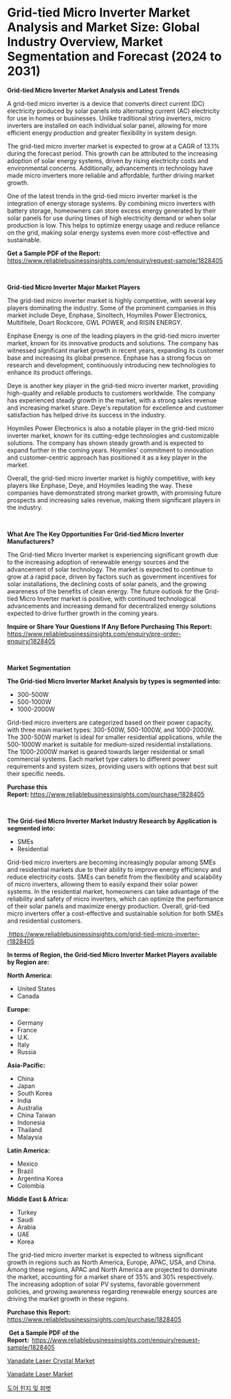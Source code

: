 <p><h1>Grid-tied Micro Inverter Market Analysis and Market Size: Global Industry Overview, Market Segmentation and Forecast (2024 to 2031)</h1></p><p><strong>Grid-tied Micro Inverter Market Analysis and Latest Trends</strong></p>
<p><p>A grid-tied micro inverter is a device that converts direct current (DC) electricity produced by solar panels into alternating current (AC) electricity for use in homes or businesses. Unlike traditional string inverters, micro inverters are installed on each individual solar panel, allowing for more efficient energy production and greater flexibility in system design.</p><p>The grid-tied micro inverter market is expected to grow at a CAGR of 13.1% during the forecast period. This growth can be attributed to the increasing adoption of solar energy systems, driven by rising electricity costs and environmental concerns. Additionally, advancements in technology have made micro inverters more reliable and affordable, further driving market growth.</p><p>One of the latest trends in the grid-tied micro inverter market is the integration of energy storage systems. By combining micro inverters with battery storage, homeowners can store excess energy generated by their solar panels for use during times of high electricity demand or when solar production is low. This helps to optimize energy usage and reduce reliance on the grid, making solar energy systems even more cost-effective and sustainable.</p></p>
<p><strong>Get a Sample PDF of the Report:&nbsp;</strong> <a href="https://www.reliablebusinessinsights.com/enquiry/request-sample/1828405">https://www.reliablebusinessinsights.com/enquiry/request-sample/1828405</a></p>
<p>&nbsp;</p>
<p><strong>Grid-tied Micro Inverter Major Market Players</strong></p>
<p><p>The grid-tied micro inverter market is highly competitive, with several key players dominating the industry. Some of the prominent companies in this market include Deye, Enphase, Sinoltech, Hoymiles Power Electronics, Multifitele, Doart Rockcore, GWL POWER, and RISIN ENERGY.</p><p>Enphase Energy is one of the leading players in the grid-tied micro inverter market, known for its innovative products and solutions. The company has witnessed significant market growth in recent years, expanding its customer base and increasing its global presence. Enphase has a strong focus on research and development, continuously introducing new technologies to enhance its product offerings.</p><p>Deye is another key player in the grid-tied micro inverter market, providing high-quality and reliable products to customers worldwide. The company has experienced steady growth in the market, with a strong sales revenue and increasing market share. Deye's reputation for excellence and customer satisfaction has helped drive its success in the industry.</p><p>Hoymiles Power Electronics is also a notable player in the grid-tied micro inverter market, known for its cutting-edge technologies and customizable solutions. The company has shown steady growth and is expected to expand further in the coming years. Hoymiles' commitment to innovation and customer-centric approach has positioned it as a key player in the market.</p><p>Overall, the grid-tied micro inverter market is highly competitive, with key players like Enphase, Deye, and Hoymiles leading the way. These companies have demonstrated strong market growth, with promising future prospects and increasing sales revenue, making them significant players in the industry.</p></p>
<p>&nbsp;</p>
<p><strong>What Are The Key Opportunities For Grid-tied Micro Inverter Manufacturers?</strong></p>
<p><p>The Grid-tied Micro Inverter market is experiencing significant growth due to the increasing adoption of renewable energy sources and the advancement of solar technology. The market is expected to continue to grow at a rapid pace, driven by factors such as government incentives for solar installations, the declining costs of solar panels, and the growing awareness of the benefits of clean energy. The future outlook for the Grid-tied Micro Inverter market is positive, with continued technological advancements and increasing demand for decentralized energy solutions expected to drive further growth in the coming years.</p></p>
<p><strong>Inquire or Share Your Questions If Any Before Purchasing This Report:</strong> <a href="https://www.reliablebusinessinsights.com/enquiry/pre-order-enquiry/1828405">https://www.reliablebusinessinsights.com/enquiry/pre-order-enquiry/1828405</a></p>
<p>&nbsp;</p>
<p><strong>Market Segmentation</strong></p>
<p><strong>The Grid-tied Micro Inverter Market Analysis by types is segmented into:</strong></p>
<p><ul><li>300-500W</li><li>500-1000W</li><li>1000-2000W</li></ul></p>
<p><p>Grid-tied micro inverters are categorized based on their power capacity, with three main market types: 300-500W, 500-1000W, and 1000-2000W. The 300-500W market is ideal for smaller residential applications, while the 500-1000W market is suitable for medium-sized residential installations. The 1000-2000W market is geared towards larger residential or small commercial systems. Each market type caters to different power requirements and system sizes, providing users with options that best suit their specific needs.</p></p>
<p><strong>Purchase this Report:&nbsp;</strong><a href="https://www.reliablebusinessinsights.com/purchase/1828405">https://www.reliablebusinessinsights.com/purchase/1828405</a></p>
<p>&nbsp;</p>
<p><strong>The Grid-tied Micro Inverter Market Industry Research by Application is segmented into:</strong></p>
<p><ul><li>SMEs</li><li>Residential</li></ul></p>
<p><p>Grid-tied micro inverters are becoming increasingly popular among SMEs and residential markets due to their ability to improve energy efficiency and reduce electricity costs. SMEs can benefit from the flexibility and scalability of micro inverters, allowing them to easily expand their solar power systems. In the residential market, homeowners can take advantage of the reliability and safety of micro inverters, which can optimize the performance of their solar panels and maximize energy production. Overall, grid-tied micro inverters offer a cost-effective and sustainable solution for both SMEs and residential customers.</p></p>
<p><a href="https://www.reliablebusinessinsights.com/grid-tied-micro-inverter-r1828405">&nbsp;https://www.reliablebusinessinsights.com/grid-tied-micro-inverter-r1828405</a></p>
<p><strong>In terms of Region, the Grid-tied Micro Inverter Market Players available by Region are:</strong></p>
<p>
    <p> <strong> North America: </strong>
        <ul>
            <li>United States</li>
            <li>Canada</li>
        </ul>
        </p> 
    <p> <strong> Europe: </strong>
        <ul>
            <li>Germany</li>
            <li>France</li>
            <li>U.K.</li>
            <li>Italy</li>
            <li>Russia</li>
        </ul>
        </p> 
    <p> <strong> Asia-Pacific: </strong>
        <ul>
            <li>China</li>
            <li>Japan</li>
            <li>South Korea</li>
            <li>India</li>
            <li>Australia</li>
            <li>China Taiwan</li>
            <li>Indonesia</li>
            <li>Thailand</li>
            <li>Malaysia</li>
        </ul>
        </p> 
    <p> <strong> Latin America: </strong>
        <ul>
            <li>Mexico</li>
            <li>Brazil</li>
            <li>Argentina Korea</li>
            <li>Colombia</li>
        </ul>
        </p> 
    <p> <strong> Middle East & Africa: </strong>
        <ul>
            <li>Turkey</li>
            <li>Saudi</li>
            <li>Arabia</li>
            <li>UAE</li>
            <li>Korea</li>
        </ul>
    </p>
    </p>
<p><p>The grid-tied micro inverter market is expected to witness significant growth in regions such as North America, Europe, APAC, USA, and China. Among these regions, APAC and North America are projected to dominate the market, accounting for a market share of 35% and 30% respectively. The increasing adoption of solar PV systems, favorable government policies, and growing awareness regarding renewable energy sources are driving the market growth in these regions.</p></p>
<p><strong>Purchase this Report: </strong><a href="https://www.reliablebusinessinsights.com/purchase/1828405">https://www.reliablebusinessinsights.com/purchase/1828405</a></p>
<p>&nbsp;<strong>Get a Sample PDF of the Report:&nbsp;&nbsp;</strong><a href="https://www.reliablebusinessinsights.com/enquiry/request-sample/1828405">https://www.reliablebusinessinsights.com/enquiry/request-sample/1828405</a></p>
<p><strong></strong></p>
<p><p><a href="https://github.com/AlysaLedner2023/Market-Research-Report-List-1/blob/main/vanadate-laser-crystal-market.md">Vanadate Laser Crystal Market</a></p><p><a href="https://github.com/Sherrillcrooksxa8i18ucf2m/Market-Research-Report-List-3/blob/main/vanadate-laser-market.md">Vanadate Laser Market</a></p><p><a href="https://github.com/vs019sa3m8x/Market-Research-Report-List-2/blob/main/9373061159460.md">도어 힌지 및 피벗</a></p></p>